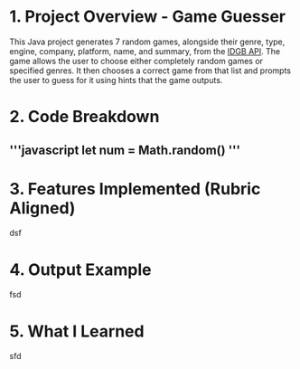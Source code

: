 # 1. Project Overview - Game Guesser
This Java project generates 7 random games, alongside their genre, type, engine, company, platform, name, and summary, from the [IDGB API](https://www.igdb.com/api). The game allows the user to choose either completely random games or specified genres. It then chooses a correct game from that list and prompts the user to guess for it using hints that the game outputs.
# 2. Code Breakdown
'''javascript
let num = Math.random()
'''
- 
# 3. Features Implemented (Rubric Aligned)
dsf
# 4. Output Example
fsd
# 5. What I Learned
sfd